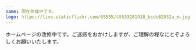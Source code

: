 ```yaml
---
name: 現在作成中です。
logo: https://live.staticflickr.com/65535/49633281918_bcdc62932a_m.jpg
---
```


ホームページの改修中です。ご迷惑をおかけしますが、ご理解の程なにとぞよろしくお願いいたします。
